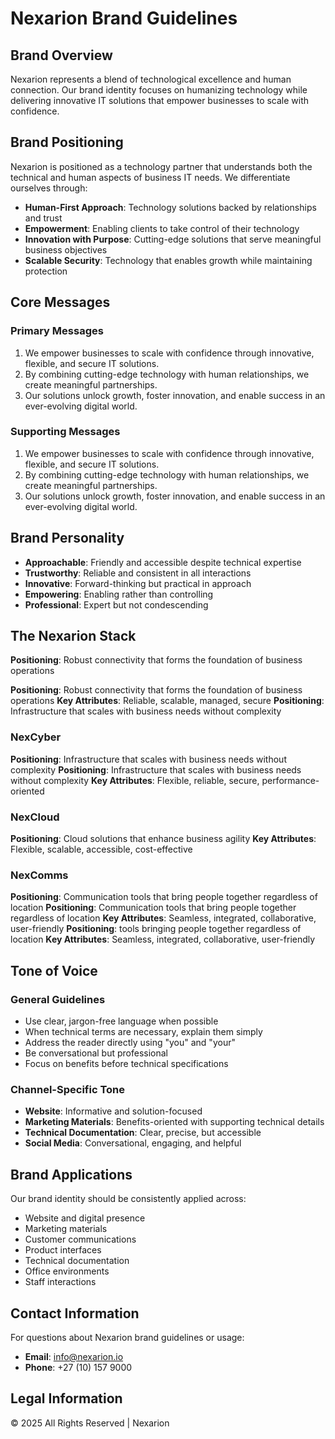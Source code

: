 # Nexarion Brand Guidelines

## Brand Overview

Nexarion represents a blend of technological excellence and human connection.
Our brand identity focuses on humanizing technology while delivering
innovative IT solutions that empower businesses to scale with confidence.

## Brand Positioning

Nexarion is positioned as a technology partner that understands both the
technical and human aspects of business IT needs. We differentiate
ourselves through:

- **Human-First Approach**: Technology solutions backed by relationships
  and trust
- **Empowerment**: Enabling clients to take control of their technology
- **Innovation with Purpose**: Cutting-edge solutions that serve meaningful
  business objectives
- **Scalable Security**: Technology that enables growth while maintaining
  protection

## Core Messages

### Primary Messages

1. We empower businesses to scale with confidence through innovative,
   flexible, and secure IT solutions.
2. By combining cutting-edge technology with human relationships, we create
   meaningful partnerships.
3. Our solutions unlock growth, foster innovation, and enable success in an
   ever-evolving digital world.

### Supporting Messages

1. We empower businesses to scale with confidence through innovative,
   flexible, and secure IT solutions.
2. By combining cutting-edge technology with human relationships, we create
   meaningful partnerships.
3. Our solutions unlock growth, foster innovation, and enable success in an
   ever-evolving digital world.

## Brand Personality

- **Approachable**: Friendly and accessible despite technical expertise
- **Trustworthy**: Reliable and consistent in all interactions
- **Innovative**: Forward-thinking but practical in approach
- **Empowering**: Enabling rather than controlling
- **Professional**: Expert but not condescending

## The Nexarion Stack

**Positioning**: Robust connectivity that forms the foundation of business
operations

**Positioning**: Robust connectivity that forms the foundation of business
operations
**Key Attributes**: Reliable, scalable, managed, secure
**Positioning**: Infrastructure that scales with business needs without
complexity

### NexCyber

**Positioning**: Infrastructure that scales with business needs without
complexity
**Positioning**: Infrastructure that scales with business needs without complexity
**Key Attributes**: Flexible, reliable, secure, performance-oriented

### NexCloud

**Positioning**: Cloud solutions that enhance business agility
**Key Attributes**: Flexible, scalable, accessible, cost-effective

### NexComms

**Positioning**: Communication tools that bring people together regardless
of location
**Positioning**: Communication tools that bring people together regardless
of location
**Key Attributes**: Seamless, integrated, collaborative, user-friendly
**Positioning**: tools bringing people together regardless of location
**Key Attributes**: Seamless, integrated, collaborative, user-friendly

## Tone of Voice

### General Guidelines

- Use clear, jargon-free language when possible
- When technical terms are necessary, explain them simply
- Address the reader directly using "you" and "your"
- Be conversational but professional
- Focus on benefits before technical specifications

### Channel-Specific Tone

- **Website**: Informative and solution-focused
- **Marketing Materials**: Benefits-oriented with supporting technical details
- **Technical Documentation**: Clear, precise, but accessible
- **Social Media**: Conversational, engaging, and helpful

## Brand Applications

Our brand identity should be consistently applied across:

- Website and digital presence
- Marketing materials
- Customer communications
- Product interfaces
- Technical documentation
- Office environments
- Staff interactions

## Contact Information

For questions about Nexarion brand guidelines or usage:

- **Email**: [info@nexarion.io](mailto:info@nexarion.io)
- **Phone**: +27 (10) 157 9000

## Legal Information

© 2025 All Rights Reserved | Nexarion

